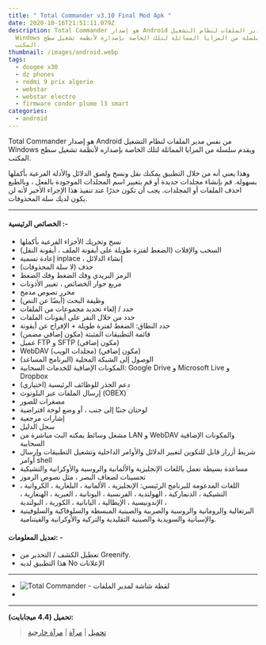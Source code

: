 ```yaml
---
title: " Total Commander v3.10 Final Mod Apk "
date: 2020-10-16T21:51:11.079Z
description: Total Commander هو إصدار Android من نفس مدير الملفات لنظام التشغيل
  Windows ويقدم سلسلة من المزايا المماثلة لتلك الخاصة بإصداره لأنظمة تشغيل سطح
  المكتب.
thumbnail: /images/android.webp
tags:
  - doogee x30
  - dz phones
  - redmi 9 prix algerie
  - webstar
  - webstar electro
  - firmware condor plume l3 smart
categories:
  - android
---
```

<!--StartFragment-->

Total Commander هو إصدار Android من نفس مدير الملفات لنظام التشغيل Windows ويقدم سلسلة من المزايا المماثلة لتلك الخاصة بإصداره لأنظمة تشغيل سطح المكتب.

وهذا يعني أنه من خلال التطبيق يمكنك نقل ونسخ ولصق الدلائل والأدلة الفرعية بأكملها بسهولة. قم بإنشاء مجلدات جديدة أو قم بتغيير اسم المجلدات الموجودة بالفعل ، وبالطبع احذف الملفات أو المجلدات. يجب أن تكون حذرًا عند تنفيذ هذا الإجراء الأخير لأنه لن يكون لديك سلة المحذوفات.

- - -

#### الخصائص الرئيسية :-

* نسخ وتحريك الأجزاء الفرعية بأكملها
* السحب والإفلات (الضغط لفترة طويلة على أيقونة الملف ، أيقونة النقل)
* إعادة تسمية inplace ، إنشاء الدلائل
* حذف (لا سلة المحذوفات)
* الرمز البريدي وفك الضغط وفك الضغط
* مربع حوار الخصائص ، تغيير الأذونات
* محرر نصوص مدمج
* وظيفة البحث (أيضًا عن النص)
* حدد / إلغاء تحديد مجموعات من الملفات
* حدد من خلال النقر على أيقونات الملفات
* حدد النطاق: الضغط لفترة طويلة + الإفراج عن أيقونة
* قائمة التطبيقات المثبتة (مكون إضافي مضمن)
* عميل FTP و SFTP (مكون إضافي)
* WebDAV (مجلدات الويب) (مكون إضافي)
* الوصول إلى الشبكة المحلية (البرنامج المساعد)
* المكونات الإضافية للخدمات السحابية: Google Drive و Microsoft Live و Dropbox
* دعم الجذر للوظائف الرئيسية (اختياري)
* إرسال الملفات عبر البلوتوث (OBEX)
* مصغرات للصور
* لوحتان جنبًا إلى جنب ، أو وضع لوحة افتراضية
* إشارات مرجعية
* سجل الدليل
* مشغل وسائط يمكنه البث مباشرة من LAN و WebDAV والمكونات الإضافية السحابية
* شريط أزرار قابل للتكوين لتغيير الدلائل والأوامر الداخلية وتشغيل التطبيقات وإرسال أوامر shell
* مساعدة بسيطة تعمل باللغات الإنجليزية والألمانية والروسية والأوكرانية والتشيكية
* تحسينات لضعاف البصر ، مثل نصوص الرموز
* اللغات المدعومة للبرنامج الرئيسي: الإنجليزية ، الألمانية ، البلغارية ، الكرواتية ، التشيكية ، الدنماركية ، الهولندية ، الفرنسية ، اليونانية ، العبرية ، الهنغارية ، الإندونيسية ، الإيطالية ، اليابانية ، الكورية ، البولندية ،
* البرتغالية والرومانية والروسية والصربية والصينية المبسطة والسلوفاكية والسلوفينية والإسبانية والسويدية والصينية التقليدية والتركية والأوكرانية والفيتنامية.

#### **تعديل المعلومات: -**

* تعطيل الكشف / التحذير من Greenify.
* هذا التطبيق لديه No الإعلانات

- - -

* ![Total Commander - لقطة شاشة لمدير الملفات ](https://lh3.googleusercontent.com/62T8yV2JfzLVQVZunS-2Vyt-veewIF8IvsC8iaS5q_5FMRzqCgj0qvkIX0HJNwNyOvc=h310)
*

- - -

**تحميل (4.4 ميجابايت):**

> [تحميل](https://dropgalaxy.in/jb6uwwjguvih) | [مرآة](https://www.uploadship.com/d7e8869a156dd510) | [مرآة خارجية](https://mirrorace.org/m/31rbi)

<!--EndFragment-->
